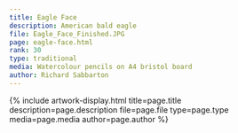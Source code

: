 ```yaml
---
title: Eagle Face
description: American bald eagle
file: Eagle_Face_Finished.JPG
page: eagle-face.html
rank: 30
type: traditional
media: Watercolour pencils on A4 bristol board
author: Richard Sabbarton
---
```




{% include artwork-display.html title=page.title description=page.description file=page.file type=page.type media=page.media author=page.author %}